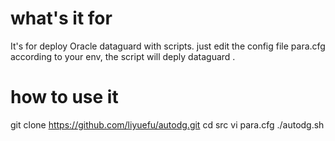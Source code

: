 # what's it for
It's for deploy Oracle dataguard with scripts.
just edit the config file para.cfg according to your env, the script will deply dataguard .
# how to use it 
git clone https://github.com/liyuefu/autodg.git
cd src
vi para.cfg
./autodg.sh

